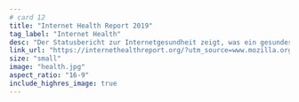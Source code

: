 ```yaml
---
# card 12
title: "Internet Health Report 2019"
tag_label: "Internet Health"
desc: "Der Statusbericht zur Internetgesundheit zeigt, was ein gesundes Internet jetzt unbedingt braucht."
link_url: "https://internethealthreport.org/?utm_source=www.mozilla.org&utm_medium=referral&utm_campaign=homepage&utm_content=card"
size: "small"
image: "health.jpg"
aspect_ratio: "16-9"
include_highres_image: true
---
```

